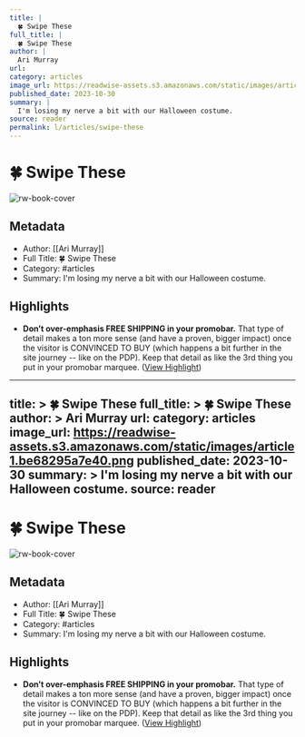 ```yaml
---
title: |
  🍀 Swipe These
full_title: |
  🍀 Swipe These
author: |
  Ari Murray
url: 
category: articles
image_url: https://readwise-assets.s3.amazonaws.com/static/images/article1.be68295a7e40.png
published_date: 2023-10-30
summary: |
  I'm losing my nerve a bit with our Halloween costume.
source: reader
permalink: l/articles/swipe-these
---
```

# 🍀 Swipe These

![rw-book-cover](https://readwise-assets.s3.amazonaws.com/static/images/article1.be68295a7e40.png)

## Metadata
- Author: [[Ari Murray]]
- Full Title: 🍀 Swipe These
- Category: #articles
- Summary: I'm losing my nerve a bit with our Halloween costume.

## Highlights
- **Don’t over-emphasis FREE SHIPPING in your promobar.**
  That type of detail makes a ton more sense (and have a proven, bigger impact) once the visitor is CONVINCED TO BUY (which happens a bit further in the site journey -- like on the PDP).
  Keep that detail as like the 3rd thing you put in your promobar marquee. ([View Highlight](https://read.readwise.io/read/01he00mg3kg9yf3a2pmfh978td))


---
title: >
  🍀 Swipe These
full_title: >
  🍀 Swipe These
author: >
  Ari Murray
url: 
category: articles
image_url: https://readwise-assets.s3.amazonaws.com/static/images/article1.be68295a7e40.png
published_date: 2023-10-30
summary: >
  I'm losing my nerve a bit with our Halloween costume.
source: reader
---
# 🍀 Swipe These

![rw-book-cover](https://readwise-assets.s3.amazonaws.com/static/images/article1.be68295a7e40.png)

## Metadata
- Author: [[Ari Murray]]
- Full Title: 🍀 Swipe These
- Category: #articles
- Summary: I'm losing my nerve a bit with our Halloween costume.

## Highlights
- **Don’t over-emphasis FREE SHIPPING in your promobar.**
  That type of detail makes a ton more sense (and have a proven, bigger impact) once the visitor is CONVINCED TO BUY (which happens a bit further in the site journey -- like on the PDP).
  Keep that detail as like the 3rd thing you put in your promobar marquee. ([View Highlight](https://read.readwise.io/read/01he00mg3kg9yf3a2pmfh978td))


